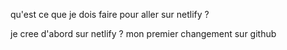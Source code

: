 qu'est ce que je dois faire pour aller sur netlify ?

je cree d'abord sur netlify ?
mon premier changement sur github
